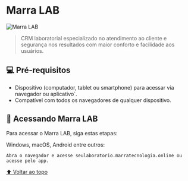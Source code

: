 # Marra LAB

<img src="marralab.gif" alt="Marra LAB">

> CRM laboratorial especializado no atendimento ao cliente e segurança nos resultados com maior conforto e facilidade aos usuários.

## 💻 Pré-requisitos

* Dispositivo (computador, tablet ou smartphone) para acessar via navegador ou aplicativo`.
* Compatível com todos os navegadores de qualquer dispositivo.

## 🚀 Acessando Marra LAB

Para acessar o Marra LAB, siga estas etapas:

Windows, macOS, Android entre outros:
```
Abra o navegador e acesse seulaboratorio.marratecnologia.online ou acesse pelo app.
```


[⬆ Voltar ao topo](#sistemamarralab)<br>
